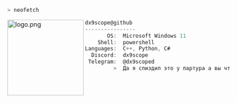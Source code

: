 ```zsh
> neofetch
```

<img align="left" src="https://uimg.ngfiles.com/profile/15485/15485225.webp?f1709302481" alt="logo.png" width="173" /> 

```cs
dx9scope@github
----------------
       OS:  Microsoft Windows 11
    Shell:  powershell
Languages:  C++, Python, C#
  Discord:  dx9scope
 Telegram:  @dx9scoped
         >  Да я спиздил это у партура а вы что хотели 😼
```

